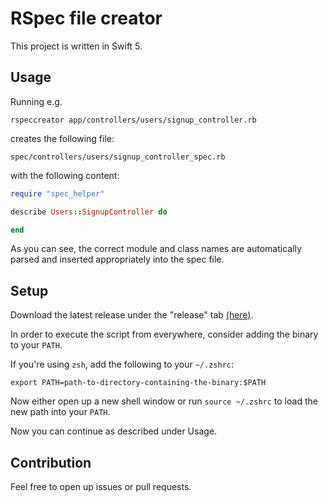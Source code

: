 # RSpec file creator

This project is written in Swift 5.

## Usage

Running e.g. 

`rspeccreator app/controllers/users/signup_controller.rb`

creates the following file:

`spec/controllers/users/signup_controller_spec.rb`

with the following content:

```ruby
require "spec_helper"

describe Users::SignupController do

end
```

As you can see, the correct module and class names are automatically parsed and inserted appropriately into the spec file.

## Setup

Download the latest release under the "release" tab [(here)](https://github.com/andersennl/rspec-file-creator-swift/releases).

In order to execute the script from everywhere, consider adding the binary to your `PATH`.

If you're using `zsh`, add the following to your `~/.zshrc`:
```
export PATH=path-to-directory-containing-the-binary:$PATH
```

Now either open up a new shell window or run `source ~/.zshrc` to load the new path into your `PATH`.

Now you can continue as described under Usage.

## Contribution
Feel free to open up issues or pull requests.
